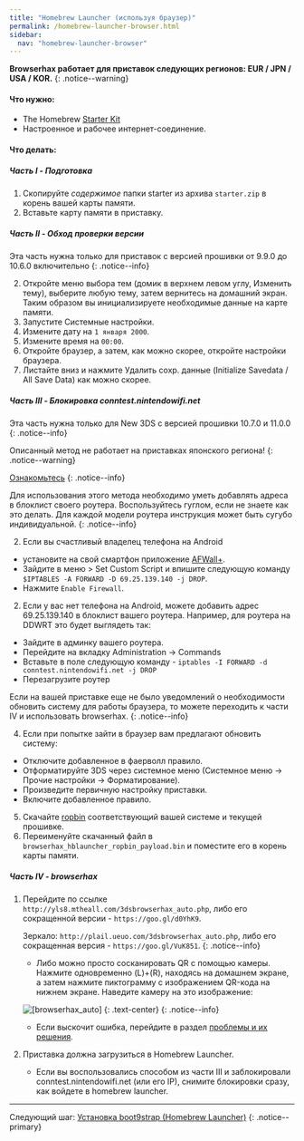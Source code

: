 ```yaml
---
title: "Homebrew Launcher (используя браузер)"
permalink: /homebrew-launcher-browser.html
sidebar:
  nav: "homebrew-launcher-browser"
---
```


**Browserhax работает для приставок следующих регионов:  EUR / JPN / USA / KOR.**
{: .notice--warning}

#### <a name="what_need" />Что нужно: 
+ The Homebrew [Starter Kit](http://smealum.github.io/ninjhax2/starter.zip)
+ Настроенное и рабочее интернет-соединение. 

#### <a name="instructions" />Что делать:

##### <a name="part1" />Часть I -  Подготовка

1. Скопируйте _содержимое_ папки starter из архива `starter.zip` в корень вашей карты памяти.   
2. Вставьте карту памяти в приставку.

##### <a name="part2" />Часть II -  Обход проверки версии

Эта часть нужна только для приставок с версией прошивки от 9.9.0 до 10.6.0 включительно
{: .notice--info}

2. Откройте меню выбора тем (домик в верхнем левом углу, Изменить тему), выберите любую тему, затем вернитесь на домашний экран. Таким образом вы инициализируете необходимые данные на карте памяти. 
3. Запустите Системные настройки.
4. Измените дату на `1 января 2000`.
5. Измените время на `00:00`.
6. Откройте браузер, а затем, как можно скорее, откройте настройки браузера.
7. Листайте вниз и нажмите Удалить сохр. данные (Initialize Savedata / All Save Data) как можно скорее. 

##### <a name="part3" />Часть III - Блокировка conntest.nintendowifi.net

Эта часть нужна только для New 3DS с версией прошивки 10.7.0 и 11.0.0
{: .notice--info}

Описанный метод не работает на приставках японского региона!
{: .notice--warning}

[Ознакомьтесь](https://github.com/Plailect/Guide/issues/684)
{: .notice--info}

Для использования этого метода необходимо уметь добавлять адреса в блоклист своего роутера. Воспользуйтесь гуглом, если не знаете как это делать. Для каждой модели роутера инструкция может быть сугубо индивидуальной. 
{: .notice--info}

2. Если вы счастливый владелец телефона на Android
  + установите на свой смартфон приложение [AFWall+](https://play.google.com/store/apps/details?id=dev.ukanth.ufirewall&hl=ru).
  + Зайдите в меню > Set Custom Script и впишите следующую команду `$IPTABLES -A FORWARD -D 69.25.139.140 -j DROP`.
  + Нажмите `Enable Firewall`.
2. Если у вас нет телефона на Android, можете добавить адрес 69.25.139.140 в блоклист вашего роутера. Например, для роутера на DDWRT это будет выглядеть так: 
  + Зайдите в админку вашего роутера.
  + Перейдите на вкладку Administration -> Commands
  + Вставьте в поле следующую команду - `iptables -I FORWARD -d conntest.nintendowifi.net -j DROP`
  + Перезагрузите роутер
  
Если на вашей приставке еще не было уведомлений о необходимости обновить систему для работы браузера, то можете переходить к части IV и использовать browserhax. 
{: .notice--info}

4. Если при попытке зайти в браузер вам предлагают обновить систему: 
  + Отключите добавленное в фаерволл правило.
  + Отформатируйте 3DS через системное меню (Системное меню -> Прочие настройки -> Форматирование).
  + Произведите первичную настройку приставки.
  + Включите добавленное правило.
5. Скачайте [ropbin](https://smealum.github.io/3ds/#otherapp) соответствующий вашей системе и текущей прошивке. 
6. Переименуйте скачанный файл в `browserhax_hblauncher_ropbin_payload.bin` и поместите его в корень карты памяти. 

##### <a name="part4" />Часть IV -  browserhax

1. Перейдите по ссылке `http://yls8.mtheall.com/3dsbrowserhax_auto.php`, либо его сокращенной  версии - `https://goo.gl/d0YhK9`.

	Зеркало: `http://plail.ueuo.com/3dsbrowserhax_auto.php`, либо его сокращенная  версия - `https://goo.gl/VuK851`.
	{: .notice--info}

	+ Либо можно просто сосканировать QR с помощью камеры. Нажмите одновременно (L)+(R), находясь на домашнем экране, а затем нажмите пиктограмму с изображением QR-кода на нижнем экране. Наведите камеру на это изображение:<br>
	
    ![[browserhax_auto]](http://yls8.mtheall.com/3dsbrowserhax_auto_qrcode.png)
	{: .text-center}
    {: .notice--info}

	+ Если выскочит ошибка, перейдите в раздел [проблемы и их решения](troubleshooting#ts_browser).
1. Приставка должна загрузиться в Homebrew Launcher.
	+ Если вы воспользовались способом из части III и заблокировали conntest.nintendowifi.net (или его IP), снимите блокировки сразу, как войдете в homebrew launcher.
	
___

Следующий шаг: [Установка boot9strap (Homebrew Launcher)](installing-boot9strap-homebrew-launcher)
{: .notice--primary}

<div id="vk_comments"></div>
<script type="text/javascript">
VK.Widgets.Comments("vk_comments", {limit: 10, attach: "*"});
</script>